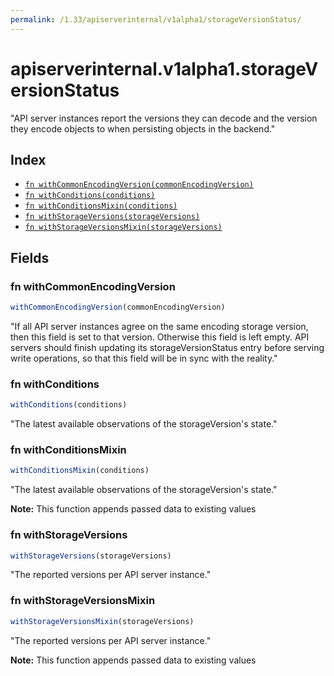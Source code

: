 ```yaml
---
permalink: /1.33/apiserverinternal/v1alpha1/storageVersionStatus/
---
```


# apiserverinternal.v1alpha1.storageVersionStatus

"API server instances report the versions they can decode and the version they encode objects to when persisting objects in the backend."

## Index

* [`fn withCommonEncodingVersion(commonEncodingVersion)`](#fn-withcommonencodingversion)
* [`fn withConditions(conditions)`](#fn-withconditions)
* [`fn withConditionsMixin(conditions)`](#fn-withconditionsmixin)
* [`fn withStorageVersions(storageVersions)`](#fn-withstorageversions)
* [`fn withStorageVersionsMixin(storageVersions)`](#fn-withstorageversionsmixin)

## Fields

### fn withCommonEncodingVersion

```ts
withCommonEncodingVersion(commonEncodingVersion)
```

"If all API server instances agree on the same encoding storage version, then this field is set to that version. Otherwise this field is left empty. API servers should finish updating its storageVersionStatus entry before serving write operations, so that this field will be in sync with the reality."

### fn withConditions

```ts
withConditions(conditions)
```

"The latest available observations of the storageVersion's state."

### fn withConditionsMixin

```ts
withConditionsMixin(conditions)
```

"The latest available observations of the storageVersion's state."

**Note:** This function appends passed data to existing values

### fn withStorageVersions

```ts
withStorageVersions(storageVersions)
```

"The reported versions per API server instance."

### fn withStorageVersionsMixin

```ts
withStorageVersionsMixin(storageVersions)
```

"The reported versions per API server instance."

**Note:** This function appends passed data to existing values